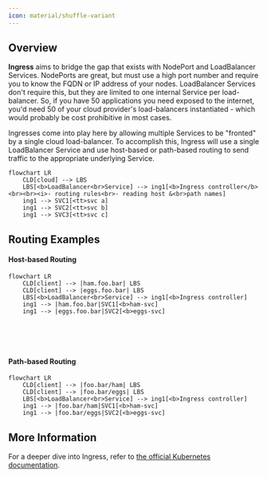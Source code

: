 ```yaml
---
icon: material/shuffle-variant
---
```


## Overview
**Ingress** aims to bridge the gap that exists with NodePort and LoadBalancer Services. NodePorts are great, but must use a high port number and require you to know the FQDN or IP address of your nodes. LoadBalancer Services don't require this, but they are limited to one internal Service per load-balancer. So, if you have 50 applications you need exposed to the internet, you'd need 50 of your cloud provider's load-balancers instantiated - which would probably be cost prohibitive in most cases.  

Ingresses come into play here by allowing multiple Services to be "fronted" by a single cloud load-balancer. To accomplish this, Ingress will use a single LoadBalancer Service and use host-based or path-based routing to send traffic to the appropriate underlying Service.  

``` mermaid
flowchart LR
    CLD[cloud] --> LBS
    LBS[<b>LoadBalancer<br>Service] --> ing1[<b>Ingress controller</b><br><br><i>- routing rules<br>- reading host &<br>path names]
    ing1 --> SVC1[<tt>svc a]
    ing1 --> SVC2[<tt>svc b]
    ing1 --> SVC3[<tt>svc c]
```

## Routing Examples

#### Host-based Routing
``` mermaid
flowchart LR
    CLD[client] --> |ham.foo.bar| LBS
    CLD[client] --> |eggs.foo.bar| LBS
    LBS[<b>LoadBalancer<br>Service] --> ing1[<b>Ingress controller]
    ing1 --> |ham.foo.bar|SVC1[<b>ham-svc]
    ing1 --> |eggs.foo.bar|SVC2[<b>eggs-svc]
```
<br/><br/><br/>
#### Path-based Routing
``` mermaid
flowchart LR
    CLD[client] --> |foo.bar/ham| LBS
    CLD[client] --> |foo.bar/eggs| LBS
    LBS[<b>LoadBalancer<br>Service] --> ing1[<b>Ingress controller]
    ing1 --> |foo.bar/ham|SVC1[<b>ham-svc]
    ing1 --> |foo.bar/eggs|SVC2[<b>eggs-svc]
```

## More Information
For a deeper dive into Ingress, refer to [the official Kubernetes documentation](https://kubernetes.io/docs/concepts/services-networking/ingress/).